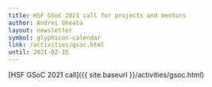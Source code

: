 ```yaml
---
title: HSF GSoC 2021 call for projects and mentors
author: Andrei Gheata
layout: newsletter
symbol: glyphicon-calendar
link: /activities/gsoc.html
until: 2021-02-15
---
```


[HSF GSoC 2021 call]({{ site.baseurl }}/activities/gsoc.html)
